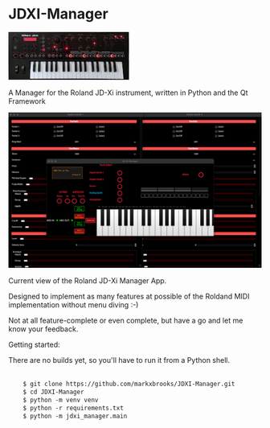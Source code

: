# JDXI-Manager

![image info](./resources/jdxi.png)

A Manager for the Roland JD-Xi instrument, written in Python and the Qt Framework 

![image info](./resources/jdxi_app.png ) 

Current view of the Roland JD-Xi Manager App.

Designed to implement as many features at possible of the Roldand MIDI implementation without menu diving :-)

Not at all feature-complete or even complete, but have a go and let me know your feedback.

Getting started:

There are no builds yet, so you'll have to run it from a Python shell.

```code 

    $ git clone https://github.com/markxbrooks/JDXI-Manager.git
    $ cd JDXI-Manager
    $ python -m venv venv
    $ python -r requirements.txt
    $ python -m jdxi_manager.main